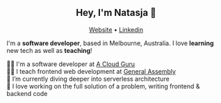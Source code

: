 <h2 align="center">Hey, I'm Natasja 👋</h2>

<p align="center">
  <a href="https://natasja.dev/" target="_blank">Website</a> •
  <a href="https://www.linkedin.com/in/natasja-laurie" target="_blank"/>Linkedin</a>
</p>

I'm a __software developer__, based in Melbourne, Australia. I love __learning__ new tech as well as __teaching__!

👩‍💻  I'm a software developer at [A Cloud Guru](https://www.acloud.guru) <br />
👩‍🏫  I teach frontend web development at [General Assembly](https://generalassemb.ly/) <br />
🌱  I’m currently diving deeper into serverless architecture <br />
💜 I love working on the full solution of a problem, writing frontend & backend code
